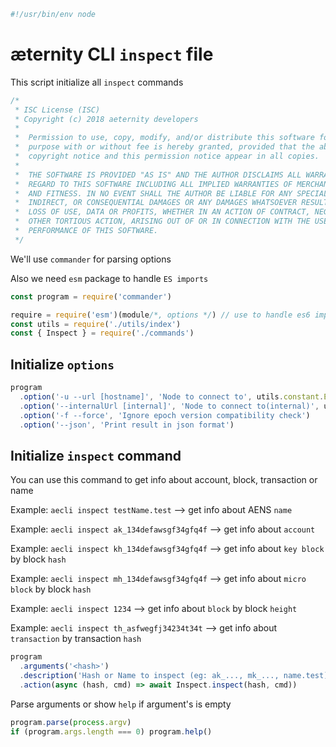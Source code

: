 





  

```js
#!/usr/bin/env node

```







# æternity CLI `inspect` file

This script initialize all `inspect` commands


  

```js
/*
 * ISC License (ISC)
 * Copyright (c) 2018 aeternity developers
 *
 *  Permission to use, copy, modify, and/or distribute this software for any
 *  purpose with or without fee is hereby granted, provided that the above
 *  copyright notice and this permission notice appear in all copies.
 *
 *  THE SOFTWARE IS PROVIDED "AS IS" AND THE AUTHOR DISCLAIMS ALL WARRANTIES WITH
 *  REGARD TO THIS SOFTWARE INCLUDING ALL IMPLIED WARRANTIES OF MERCHANTABILITY
 *  AND FITNESS. IN NO EVENT SHALL THE AUTHOR BE LIABLE FOR ANY SPECIAL, DIRECT,
 *  INDIRECT, OR CONSEQUENTIAL DAMAGES OR ANY DAMAGES WHATSOEVER RESULTING FROM
 *  LOSS OF USE, DATA OR PROFITS, WHETHER IN AN ACTION OF CONTRACT, NEGLIGENCE OR
 *  OTHER TORTIOUS ACTION, ARISING OUT OF OR IN CONNECTION WITH THE USE OR
 *  PERFORMANCE OF THIS SOFTWARE.
 */

```







We'll use `commander` for parsing options

Also we need `esm` package to handle `ES imports`


  

```js
const program = require('commander')

require = require('esm')(module/*, options */) // use to handle es6 import/export
const utils = require('./utils/index')
const { Inspect } = require('./commands')


```







## Initialize `options`


  

```js
program
  .option('-u --url [hostname]', 'Node to connect to', utils.constant.EPOCH_URL)
  .option('--internalUrl [internal]', 'Node to connect to(internal)', utils.constant.EPOCH_INTERNAL_URL)
  .option('-f --force', 'Ignore epoch version compatibility check')
  .option('--json', 'Print result in json format')


```







## Initialize `inspect` command

You can use this command to get info about account, block, transaction or name

Example: `aecli inspect testName.test` --> get info about AENS `name`

Example: `aecli inspect ak_134defawsgf34gfq4f` --> get info about `account`

Example: `aecli inspect kh_134defawsgf34gfq4f` --> get info about `key block` by block `hash`

Example: `aecli inspect mh_134defawsgf34gfq4f` --> get info about `micro block` by block `hash`

Example: `aecli inspect 1234` --> get info about `block` by block `height`

Example: `aecli inspect th_asfwegfj34234t34t` --> get info about `transaction` by transaction `hash`


  

```js
program
  .arguments('<hash>')
  .description('Hash or Name to inspect (eg: ak_..., mk_..., name.test)')
  .action(async (hash, cmd) => await Inspect.inspect(hash, cmd))


```







Parse arguments or show `help` if argument's is empty


  

```js
program.parse(process.argv)
if (program.args.length === 0) program.help()


```




